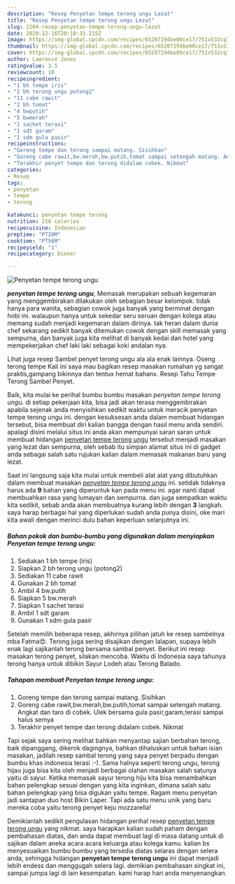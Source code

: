 ```yaml
---
description: "Resep Penyetan tempe terong ungu Lezat"
title: "Resep Penyetan tempe terong ungu Lezat"
slug: 2204-resep-penyetan-tempe-terong-ungu-lezat
date: 2020-12-16T20:10:33.215Z
image: https://img-global.cpcdn.com/recipes/65207194be00ce17/751x532cq70/penyetan-tempe-terong-ungu-foto-resep-utama.jpg
thumbnail: https://img-global.cpcdn.com/recipes/65207194be00ce17/751x532cq70/penyetan-tempe-terong-ungu-foto-resep-utama.jpg
cover: https://img-global.cpcdn.com/recipes/65207194be00ce17/751x532cq70/penyetan-tempe-terong-ungu-foto-resep-utama.jpg
author: Lawrence Jones
ratingvalue: 3.5
reviewcount: 10
recipeingredient:
- "1 bh tempe iris"
- "2 bh terong ungu potong2"
- "11 cabe rawit"
- "2 bh tomat"
- "4 bwputih"
- "5 bwmerah"
- "1 sachet terasi"
- "1 sdt garam"
- "1 sdm gula pasir"
recipeinstructions:
- "Goreng tempe dan terong sampai matang. Sisihkan"
- "Goreng cabe rawit,bw.merah,bw.putih,tomat sampai setengah matang. Angkat dan taro di cobek. Ulek bersama gula pasir,garam,terasi sampai halus semya"
- "Terakhir penyet tempe dan terong didalam cobek. Nikmat"
categories:
- Resep
tags:
- penyetan
- tempe
- terong

katakunci: penyetan tempe terong 
nutrition: 218 calories
recipecuisine: Indonesian
preptime: "PT20M"
cooktime: "PT56M"
recipeyield: "1"
recipecategory: Dinner

---
```



![Penyetan tempe terong ungu](https://img-global.cpcdn.com/recipes/65207194be00ce17/751x532cq70/penyetan-tempe-terong-ungu-foto-resep-utama.jpg)

<b><i>penyetan tempe terong ungu</i></b>, Memasak merupakan sebuah kegemaran yang menggembirakan dilakukan oleh sebagian besar kelompok. tidak hanya para wanita, sebagian cowok juga banyak yang berminat dengan hobi ini. walaupun hanya untuk sekedar seru seruan dengan kolega atau memang sudah menjadi kegemaran dalam dirinya. tak heran dalam dunia chef sekarang sedikit banyak ditemukan cowok dengan skill memasak yang sempurna, dan banyak juga kita melihat di banyak kedai dan hotel yang mempekerjakan chef laki laki sebagai koki andalan nya.

Lihat juga resep Sambel penyet terong ungu ala ala enak lainnya. Oseng terong tempe Kali ini saya mau bagikan resep masakan rumahan yg sangat praktis,gampang bikinnya dan tentux hemat bahanx. Resep Tahu Tempe Terong Sambel Penyet.

Baik, kita mulai ke perihal bumbu bumbu masakan <i>penyetan tempe terong ungu</i>. di setiap pekerjaan kita, bisa jadi akan terasa menggembirakan apabila sejenak anda menyisihkan sedikit waktu untuk meracik penyetan tempe terong ungu ini. dengan kesuksesan anda dalam membuat hidangan tersebut, bisa membuat diri kalian bangga dengan hasil menu anda sendiri. apalagi disini melalui situs ini anda akan mempunyai saran saran untuk membuat hidangan <u>penyetan tempe terong ungu</u> tersebut menjadi masakan yang lezat dan sempurna, oleh sebab itu simpan alamat situs ini di gadget anda sebagai salah satu rujukan kalian dalam memasak makanan baru yang lezat.


Saat ini langsung saja kita mulai untuk membeli alat alat yang dibutuhkan dalam membuat masakan <u><i>penyetan tempe terong ungu</i></u> ini. setidak tidaknya harus ada <b>9</b> bahan yang diperuntuk kan pada menu ini. agar nanti dapat membuahkan rasa yang lumayan dan sempurna. dan juga sempatkan waktu kita sedikit, sebab anda akan membuatnya kurang lebih dengan <b>3</b> langkah. saya harap berbagai hal yang diperlukan sudah anda punya disini, oke mari kita awali dengan merinci dulu bahan keperluan selanjutnya ini.

<!--inarticleads1-->

##### Bahan pokok dan bumbu-bumbu yang digunakan dalam menyiapkan Penyetan tempe terong ungu:

1. Sediakan 1 bh tempe (iris)
1. Siapkan 2 bh terong ungu (potong2)
1. Sediakan 11 cabe rawit
1. Gunakan 2 bh tomat
1. Ambil 4 bw.putih
1. Siapkan 5 bw.merah
1. Siapkan 1 sachet terasi
1. Ambil 1 sdt garam
1. Gunakan 1 sdm gula pasir


Setelah memilih beberapa resep, akhirnya pilihan jatuh ke resep sambelnya mba Fatma😍. Terong juga sering disajikan dengan lalapan, supaya lebih enak lagi sajikanlah terong bersama sambal penyet. Berikut ini resep masakan terong penyet, silakan mencoba. Waktu di Indonesia saya tahunya terong hanya untuk dibikin Sayur Lodeh atau Terong Balado. 

<!--inarticleads2-->

##### Tahapan membuat Penyetan tempe terong ungu:

1. Goreng tempe dan terong sampai matang. Sisihkan
1. Goreng cabe rawit,bw.merah,bw.putih,tomat sampai setengah matang. Angkat dan taro di cobek. Ulek bersama gula pasir,garam,terasi sampai halus semya
1. Terakhir penyet tempe dan terong didalam cobek. Nikmat


Tapi sejak saya sering melihat bahkan menyantap sajian berbahan terong, baik dipanggang, dikerok dagingnya, bahkan dihaluskan untuk bahan isian masakan, jadilah resep sambal terong yang saya penyet berpadu dengan bumbu khas indonesia terasi :-). Sama halnya seperti terong ungu, terong hijau juga bisa kita oleh menjadi berbagai olahan masakan salah satunya yaitu di sayur. Ketika memasak sayur terong hiju kita bisa menambahkan bahan pelengkap sesuai dengan yang kita inginkan, dimana salah satu bahan pelengkap yang bisa digukan yaitu tempe. Ragam menu penyetan jadi santapan duo host Bikin Laper. Tapi ada satu menu unik yang baru mereka coba yaitu terong penyet keju mozzarella! 

Demikianlah sedikit pengulasan hidangan perihal resep <u>penyetan tempe terong ungu</u> yang nikmat. saya harapkan kalian sudah paham dengan pembahasan diatas, dan anda dapat membuat lagi di masa datang untuk di sajikan dalam aneka acara acara keluarga atau kolega kamu. kalian bs menyesuaikan bumbu bumbu yang tersedia diatas selaras dengan selera anda, sehingga hidangan <b>penyetan tempe terong ungu</b> ini dapat menjadi lebih endess dan menggugah selera lagi. demikian pembahasan singkat ini, sampai jumpa lagi di lain kesempatan. kami harap hari anda menyenangkan.
